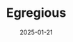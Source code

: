 ---  
layout: startup_page  
title: "Egregious"  
id: "egregious.ai"  
permalink: "/egregiousegregious.ai01212025/"  
website: "https://egregious.ai/"  
funding_round: "Pre-Seed"  
funding_amount: "$1M"  
investors: "Fuel Ventures, Oxford Capital"  
about: "Egregious develops AI-powered solutions to protect organizations from AI-driven threats like deception and disinformation. Their platform offers Social Media Intelligence and Narrative Intelligence tools to detect and counter malign influence operations, serving various sectors including national security, finance, and marketing."  
markets: "AI, Cybersecurity, National Security, Finance, Marketing, Business/Productivity Software, Media and Information Services (B2B)"  
hq: "London, England, United Kingdom"  
founded_year: "2023"  
linkedin: "https://www.linkedin.com/company/egregious"  
twitter: "https://twitter.com/EgregiousAI"  
instagram: ""  
facebook: ""  
crunchbase: "https://www.crunchbase.com/organization/egregious?utm_source=linkedin&utm_medium=referral&utm_campaign=linkedin_companies&utm_content=profile_cta_anon&trk=funding_crunchbase"  
pitchbook: "https://pitchbook.com/profiles/company/552766-33"  

date_display: "21-Jan-2025"  
date: "2025-01-21"

# SEO Optimization  
meta_title: "Egregious - Pre-Seed Funding ($1M)"  
meta_description: "Egregious, Egregious develops AI-powered solutions to protect organizations from AI-driven threats like deception and disinformation. Their platform offers Socia..."  
meta_keywords: "Egregious, AI, Cybersecurity, National Security, Finance, Marketing, Business/Productivity Software, Media and Information Services (B2B), Pre-Seed funding"  
canonical_url: "https://startup.projectstartups.com/egregiousegregious.ai01212025/"  
---